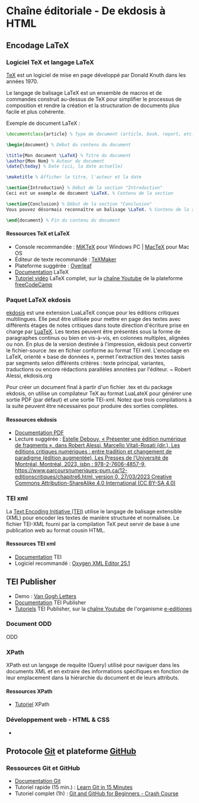 # Chaîne éditoriale - De ekdosis à HTML

## Encodage LaTeX

### Logiciel TeX et langage LaTeX

[TeX](https://fr.wikipedia.org/wiki/TeX#:~:text=TeX%20est%20un%20système%20logiciel,%27édition%20de%20l%27époque.) est un logiciel de mise en page développé par Donald Knuth dans les années 1970.

Le langage de balisage LaTeX est un ensemble de macros et de commandes construit au-dessus de TeX pour simplifier le processus de composition et rendre la création et la structuration de documents plus facile et plus cohérente. 

Exemple de document LaTeX :

```latex
\documentclass{article} % Type de document (article, book, report, etc.)

\begin{document} % Début du contenu du document

\title{Mon document \LaTeX} % Titre du document
\author{Mon Nom} % Auteur du document
\date{\today} % Date (ici, la date actuelle)

\maketitle % Afficher le titre, l'auteur et la date

\section{Introduction} % Début de la section "Introduction"
Ceci est un exemple de document \LaTeX. % Contenu de la section

\section{Conclusion} % Début de la section "Conclusion"
Vous pouvez désormais reconnaître un balisage \LaTeX. % Contenu de la section

\end{document} % Fin du contenu du document
```

#### Ressources TeX et LaTeX

- Console recommandée : [MiKTeX](https://miktex.org/download) pour Windows PC | [MacTeX](https://tug.org/mactex/mactex-download.html) pour Mac OS
- Éditeur de texte recommandé : [TeXMaker](https://www.xm1math.net/texmaker/)
- Plateforme suggérée : [Overleaf](https://fr.overleaf.com)
- [Documentation](https://fr.overleaf.com/learn) LaTeX
- [Tutoriel vidéo](https://www.youtube.com/watch?v=ydOTMQC7np0&t=11522s) LaTeX complet, sur la [chaîne Youtube](https://www.youtube.com/@freecodecamp) de la plateforme [freeCodeCamp](https://www.freecodecamp.org)

### Paquet LaTeX ekdosis

[ekdosis](http://www.ekdosis.org/fr/index.html) est une extension LuaLaTeX conçue pour les éditions critiques multilingues. Elle peut être utilisée pour mettre en page des textes avec différents étages de notes critiques dans toute direction d'écriture prise en charge par [LuaTeX](https://www.luatex.org//). Les textes peuvent être présentés sous la forme de paragraphes continus ou bien en vis-à-vis, en colonnes multiples, alignées ou non. En plus de la version destinée à l'impression, ekdosis peut convertir le fichier-source .tex en fichier conforme au format TEI xml. L'encodage en LaTeX, orienté « base de données », permet l'extraction des textes saisis par segments selon différents critères : texte principal, variantes, traductions ou encore rédactions parallèles annotées par l'éditeur. 
~ Robert Alessi, ekdosis.org

Pour créer un document final à partir d'un fichier .tex et du package ekdosis, on utilise un compilateur TeX au format LuaLateX pour générer une sortie PDF (par défaut) et une sortie TEI-xml. Notez que trois compilations à la suite peuvent être nécessaires pour produire des sorties complètes. 

#### Ressources ekdosis

- [Documentation PDF](https://ctan.mirror.rafal.ca/macros/luatex/latex/ekdosis/ekdosis.pdf)
- Lecture suggérée : [Estelle Debouy, « Présenter une édition numérique de fragments », dans Robert Alessi, Marcello Vitali-Rosati (dir.), Les éditions critiques numériques : entre tradition et changement de paradigme (édition augmentée), Les Presses de l’Université de Montréal, Montréal, 2023, isbn : 978-2-7606-4857-9, https://www.parcoursnumeriques-pum.ca/12-editionscritiques/chapitre6.html. version 0, 27/03/2023 Creative Commons Attribution-ShareAlike 4.0 International (CC BY-SA 4.0)](https://www.parcoursnumeriques-pum.ca/12-editionscritiques/chapitre6.html)

### TEI xml

La [Text Encoding Initiative (TEI)](https://tei-c.org) utilise le langage de balisage extensible (XML) pour encoder les textes de manière structurée et normalisée. Le fichier TEI-XML fourni par la compilation TeX peut servir de base à une publication web au format cousin HTML. 

#### Ressources TEI xml

- [Documentation](https://tei-c.org/release/doc/tei-p5-doc/fr/html/index.html) TEI
- Logiciel recommandé : [Oxygen XML Editor 25.1](https://www.oxygenxml.com)

## TEI Publisher

- Demo : [Van Gogh Letters](https://teipublisher.com/exist/apps/vangogh/index.html)
- [Documentation](https://teipublisher.com/exist/apps/tei-publisher/doc/documentation.xml?odd=docbook&view=div) TEI Publisher
- [Tutoriels](https://www.youtube.com/watch?v=QuWrfAS2SWM&list=PLx8WACGMjM7mmlJXUW-SdEKw9pEBNMzfW) TEI Publisher, sur la [chaîne Youtube](https://www.youtube.com/@e-editiones8339) de l'organisme [e-editiones](https://www.e-editiones.org)

### Document ODD

ODD 

### XPath
XPath est un langage de requête (Query) utilisé pour naviguer dans les documents XML et en extraire des informations spécifiques en fonction de leur emplacement dans la hiérarchie du document et de leurs attributs. 

#### Ressources XPath

- [Tutoriel](https://www.w3schools.com/xml/xpath_intro.asp) XPath

### Développement web - HTML & CSS

- 

## Protocole [Git](https://git-scm.com) et plateforme [GitHub](https://github.com)

### Ressources Git et GitHub

- [Documentation Git](https://git-scm.com/doc)
- Tutoriel rapide (15 min.) : [Learn Git in 15 Minutes](https://www.youtube.com/watch?v=USjZcfj8yxE&list=PLAm2x6UxYwofxbHESgByJRUm0KP9KIs7h&index=23)
- Tutoriel complet (1h) : [Git and GitHub for Beginners - Crash Course](https://www.youtube.com/watch?v=RGOj5yH7evk&list=PLAm2x6UxYwofxbHESgByJRUm0KP9KIs7h&index=26)
